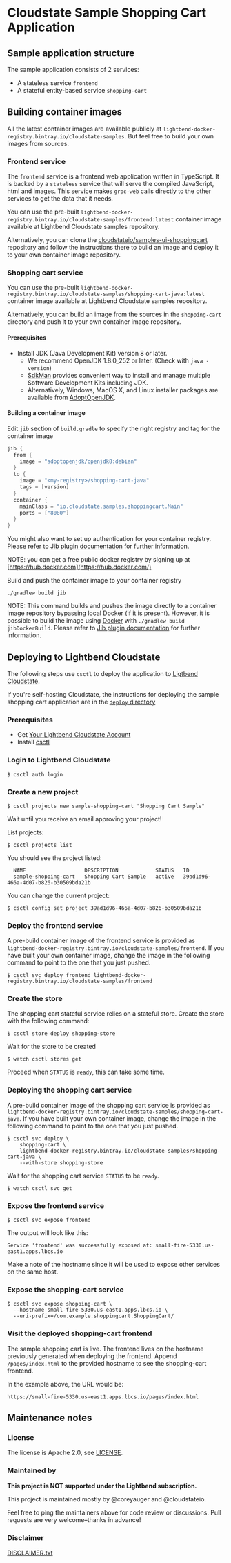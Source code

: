# Cloudstate Sample Shopping Cart Application

## Sample application structure

The sample application consists of 2 services:
* A stateless service `frontend`
* A stateful entity-based service `shopping-cart`

## Building container images

All the latest container images are available publicly at `lightbend-docker-registry.bintray.io/cloudstate-samples`. But feel free to build your own images from sources.

### Frontend service

The `frontend` service is a frontend web application written in TypeScript.
It is backed by a `stateless` service that will serve the compiled JavaScript, html and images. This service makes `grpc-web` calls directly to the other services to get the data that it needs.

You can use the pre-built `lightbend-docker-registry.bintray.io/cloudstate-samples/frontend:latest` container image available at Lightbend Cloudstate samples repository.

Alternatively, you can clone the [cloudstateio/samples-ui-shoppingcart](https://github.com/cloudstateio/samples-ui-shoppingcart) repository and follow the instructions there to build an image and deploy it to your own container image repository.

### Shopping cart service

You can use the pre-built `lightbend-docker-registry.bintray.io/cloudstate-samples/shopping-cart-java:latest` container image available at Lightbend Cloudstate samples repository.

Alternatively, you can build an image from the sources in the `shopping-cart` directory and push it to your own container image repository.

#### Prerequisites

* Install JDK (Java Development Kit) version 8 or later.
  * We recommend OpenJDK 1.8.0_252 or later. (Check with `java -version`)
  * [SdkMan](https://sdkman.io/) provides convenient way to install and manage multiple Software Development Kits including JDK.
  * Alternatively, Windows, MacOS X, and Linux installer packages are available from [AdoptOpenJDK](https://adoptopenjdk.net/installation.html#installers).

#### Building a container image

Edit `jib` section of `build.gradle` to specify the right registry and tag for the container image

```groovy
jib {
  from {
    image = "adoptopenjdk/openjdk8:debian"
  }
  to {
    image = "<my-registry>/shopping-cart-java"
    tags = [version]
  }
  container {
    mainClass = "io.cloudstate.samples.shoppingcart.Main"
    ports = ["8080"]
  }
}
```

You might also want to set up authentication for your container registry. Please refer to [Jib plugin documentation](https://github.com/GoogleContainerTools/jib/tree/master/jib-gradle-plugin#authentication-methods) for further information.

NOTE: you can get a free public docker registry by signing up at [https://hub.docker.com](https://hub.docker.com/)

Build and push the container image to your container registry
```
./gradlew build jib
```

NOTE: This command builds and pushes the image directly to a container image repository bypassing local Docker (if it is present). However, it is possible to build the image using [Docker](https://www.docker.com/) with `./gradlew build jibDockerBuild`. Please refer to [Jib plugin documentation](https://github.com/GoogleContainerTools/jib/tree/master/jib-gradle-plugin#build-to-docker-daemon) for further information.

## Deploying to Lightbend Cloudstate

The following steps use `csctl` to deploy the application to [Ligtbend Cloudstate](https://docs.lbcs.io/).

If you're self-hosting Cloudstate, the instructions for deploying the sample shopping cart application are in the [`deploy` directory](./deploy/README.md)

### Prerequisites

* Get [Your Lightbend Cloudstate Account](https://docs.lbcs.io/gettingstarted/account.html)
* Install [csctl](https://docs.lbcs.io/getting-started/set-up-development-env.html)

### Login to Lightbend Cloudstate

```shell
$ csctl auth login
```

### Create a new project

```shell
$ csctl projects new sample-shopping-cart "Shopping Cart Sample"
```

Wait until you receive an email approving your project!

List projects:

```shell
$ csctl projects list
```

You should see the project listed:

```shell
  NAME                   DESCRIPTION            STATUS   ID
  sample-shopping-cart   Shopping Cart Sample   active   39ad1d96-466a-4d07-b826-b30509bda21b
```

You can change the current project:

```shell
$ csctl config set project 39ad1d96-466a-4d07-b826-b30509bda21b
```

### Deploy the frontend service

A pre-build container image of the frontend service is provided as `lightbend-docker-registry.bintray.io/cloudstate-samples/frontend`.
If you have built your own container image, change the image in the following command to point to the one that you just pushed.

```shell
$ csctl svc deploy frontend lightbend-docker-registry.bintray.io/cloudstate-samples/frontend
```

### Create the store

The shopping cart stateful service relies on a stateful store. Create the store with the following command:

```shell
$ csctl store deploy shopping-store
```

Wait for the store to be created

```shell
$ watch csctl stores get
```

Proceed when `STATUS` is `ready`, this can take some time.

### Deploying the shopping cart service

A pre-build container image of the shopping cart service is provided as `lightbend-docker-registry.bintray.io/cloudstate-samples/shopping-cart-java`.
If you have built your own container image, change the image in the following command to point to the one that you just pushed.

```shell
$ csctl svc deploy \
    shopping-cart \
    lightbend-docker-registry.bintray.io/cloudstate-samples/shopping-cart-java \
    --with-store shopping-store
```

Wait for the shopping cart service `STATUS` to be `ready`.

```shell
$ watch csctl svc get
```

### Expose the frontend service

```shell
$ csctl svc expose frontend
```

The output will look like this:

```shell
Service 'frontend' was successfully exposed at: small-fire-5330.us-east1.apps.lbcs.io
```

Make a note of the hostname since it will be used to expose other services on the same host.

### Expose the shopping-cart service

```shell
$ csctl svc expose shopping-cart \
  --hostname small-fire-5330.us-east1.apps.lbcs.io \
  --uri-prefix=/com.example.shoppingcart.ShoppingCart/
```

### Visit the deployed shopping-cart frontend

The sample shopping cart is live. The frontend lives on the hostname previously
generated when deploying the frontend. Append `/pages/index.html` to the
provided hostname to see the shopping-cart frontend.

In the example above, the URL would be:
```
https://small-fire-5330.us-east1.apps.lbcs.io/pages/index.html
```

## Maintenance notes

### License
The license is Apache 2.0, see [LICENSE](LICENSE).

### Maintained by
__This project is NOT supported under the Lightbend subscription.__

This project is maintained mostly by @coreyauger and @cloudstateio.

Feel free to ping the maintainers above for code review or discussions. Pull requests are very welcome–thanks in advance!


### Disclaimer

[DISCLAIMER.txt](DISCLAIMER.txt)
